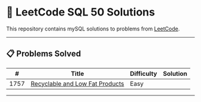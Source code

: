 # 🧠 LeetCode SQL 50 Solutions

This repository contains mySQL solutions to problems from [LeetCode](https://leetcode.com/studyplan/top-sql-50/).  

---

## 📋 Problems Solved

| # | Title | Difficulty | Solution |
|---|-------|------------|----------|
| 1757 | [Recyclable and Low Fat Products](https://leetcode.com/problems/recyclable-and-low-fat-products/description/?envType=study-plan-v2&envId=top-sql-50) | Easy |  |


---

